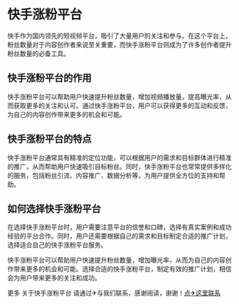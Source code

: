 # 快手涨粉平台

快手作为国内领先的短视频平台，吸引了大量用户的关注和参与。在这个平台上，粉丝数量对于内容创作者来说至关重要，而快手涨粉平台则成为了许多创作者提升粉丝数量的必备工具。

## 快手涨粉平台的作用

快手涨粉平台可以帮助用户快速提升粉丝数量，增加视频播放量，提高曝光率，从而获取更多的关注和认可。通过快手涨粉平台，用户可以获得更多的互动和反馈，为自己的内容创作带来更多的机会和可能。

## 快手涨粉平台的特点

快手涨粉平台通常具有精准的定位功能，可以根据用户的需求和目标群体进行精准的推广，从而帮助用户快速吸引目标粉丝。同时，快手涨粉平台也常常提供多样化的服务，包括粉丝引流、内容推广、数据分析等，为用户提供全方位的支持和帮助。

## 如何选择快手涨粉平台

在选择快手涨粉平台时，用户需要注意平台的信誉和口碑，选择有真实案例和成功经验的平台合作。同时，用户还需要根据自己的需求和目标制定合适的推广计划，选择适合自己的快手涨粉平台服务。

快手涨粉平台可以帮助用户快速提升粉丝数量，增加曝光率，从而为自己的内容创作带来更多的机会和可能。选择合适的快手涨粉平台，制定有效的推广计划，相信会为用户带来更多的关注和成功。

更多 关于快手涨粉平台 请通过✈与我们联系，感谢阅读，谢谢！[点✈这里联系](https://ww.k02.cc)